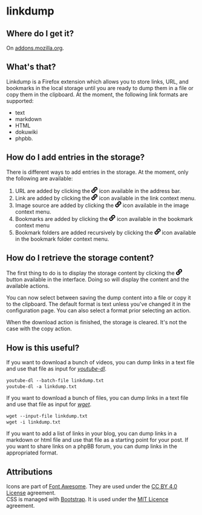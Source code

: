 # linkdump

## Where do I get it?

On [addons.mozilla.org](https://addons.mozilla.org/firefox/addon/linkdump).

## What's that?

Linkdump is a Firefox extension which allows you to store links, URL, and bookmarks
in the local storage until you are ready to dump them in a file or copy them in the
clipboard. At the moment, the following link formats are supported:
- text
- markdown
- HTML
- dokuwiki
- phpbb.

## How do I add entries in the storage?

There is different ways to add entries in the storage. At the moment, only the
following are available:
1. URL are added by clicking the ![Linkdump icon](icons/linkdump-16.png) icon
available in the address bar.
1. Link are added by clicking the ![Linkdump icon](icons/linkdump-16.png) icon
available in the link context menu.
1. Image source are added by clicking the ![Linkdump icon](icons/linkdump-16.png)
icon available in the image context menu.
1. Bookmarks are added by clicking the ![Linkdump icon](icons/linkdump-16.png)
icon available in the bookmark context menu
1. Bookmark folders are added recursively by clicking the
![Linkdump icon](icons/linkdump-16.png) icon available in the bookmark folder
context menu.

## How do I retrieve the storage content?

The first thing to do is to display the storage content by clicking the
![Linkdump icon](icons/linkdump-16.png) button available in the interface.
Doing so will display the content and the available actions.

You can now select between saving the dump content into a file or copy it to the
clipboard. The default format is text unless you've changed it in the configuration
page. You can also select a format prior selecting an action.

When the download action is finished, the storage is cleared. It's not the case
with the copy action.

## How is this useful?

If you want to download a bunch of videos, you can dump links in a text file and
use that file as input for *[youtube-dl](https://rg3.github.io/youtube-dl/)*.
```
youtube-dl --batch-file linkdump.txt
youtube-dl -a linkdump.txt
```

If you want to download a bunch of files, you can dump links in a text file and
use that file as input for *[wget](https://www.gnu.org/software/wget/)*.
```
wget --input-file linkdump.txt
wget -i linkdump.txt
```

If you want to add a list of links in your blog, you can dump links in a markdown
or html file and use that file as a starting point for your post.
If you want to share links on a phpBB forum, you can dump links in the appropriated
format.

## Attributions

Icons are part of [Font Awesome](https://fontawesome.com/). They are used under the [CC BY 4.0 License](https://creativecommons.org/licenses/by/4.0/) agreement.  
CSS is managed with [Bootstrap](https://getbootstrap.com/). It is used under the [MIT Licence](https://github.com/twbs/bootstrap/blob/master/LICENSE) agreement.
